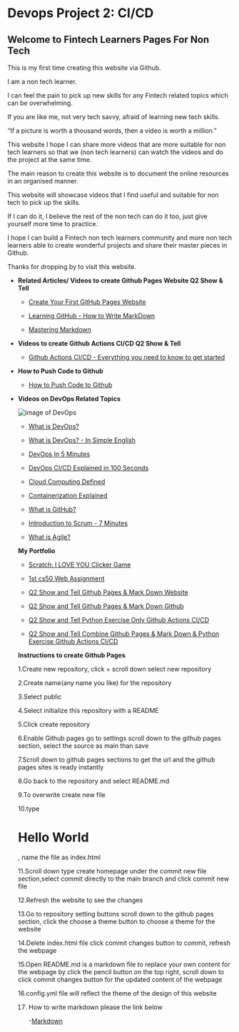 # Devops Project 2: CI/CD


## Welcome to Fintech Learners Pages For Non Tech

This is my first time creating this website via Github. 

I am a non tech learner. 

I can feel the pain to pick up new skills for any Fintech related topics which can be overwhelming. 

If you are like me, not very tech savvy, afraid of learning new tech skills.

“If a picture is worth a thousand words, then a video is worth a million.”

This website I hope I can share more videos that are more suitable for non tech learners so that we (non tech learners) can watch the videos and do the project at the same time.

The main reason to create this website is to document the online resources in an organised manner.

This website will showcase videos that I find useful and suitable for non tech to pick up the skills.

If I can do it, I believe the rest of the non tech can do it too, just give yourself more time to practice.

I hope I can build a Fintech non tech learners community and more non tech learners able to create wonderful projects and share their master pieces in Github.

Thanks for dropping by to visit this website.


  - **Related Articles/ Videos to create Github Pages Website Q2 Show & Tell**


    - [Create Your First GitHub Pages Website](https://www.youtube.com/watch?v=BA_c3bGQXlQ)
  
  
    - [Learning GitHub - How to Write MarkDown](https://www.youtube.com/watch?v=eJojC3lSkwg)
    
    
    - [Mastering Markdown](https://guides.github.com/features/mastering-markdown/)
      
   
 - **Videos to create Github Actions CI/CD Q2 Show & Tell**
    
    
   - [Github Actions CI/CD - Everything you need to know to get started](https://www.youtube.com/watch?v=mFFXuXjVgkU)
   
   
 - **How to Push Code to Github**
 
    - [How to Push Code to Github](https://www.youtube.com/watch?v=wrb7Gge9yoE)
    
    
    
      
        
    
- **Videos on DevOps Related Topics**


     ![image of DevOps](https://www.pentalog.com/wp-content/uploads/2020/03/DevOps-engineer-job-roles-and-responsibilities.png)
     
    

    - [What is DevOps?](https://www.youtube.com/watch?v=aFWi8ToAjpU)
   
    - [What is DevOps? - In Simple English](https://www.youtube.com/watch?v=_I94-tJlovg)
    
    - [DevOps In 5 Minutes](https://www.youtube.com/watch?v=Xrgk023l4lI)
    
    - [DevOps CI/CD Explained in 100 Seconds](https://www.youtube.com/watch?v=scEDHsr3APg)
    
    - [Cloud Computing Defined](https://www.youtube.com/watch?v=ZnGzxV_dQeg)
    
    - [Containerization Explained](https://www.youtube.com/watch?v=0qotVMX-J5s)
    
    - [What is GitHub?](https://www.youtube.com/watch?v=w3jLJU7DT5E)
    
    - [Introduction to Scrum - 7 Minutes](https://www.youtube.com/watch?v=9TycLR0TqFA)
    
    - [What is Agile?](https://www.youtube.com/watch?v=fDLuObNgPBM)
    
       
    **My Portfolio**
    - [Scratch: I LOVE YOU Clicker Game](https://scratch.mit.edu/projects/518970274)

    - [1st cs50 Web Assignment](https://cs50xcoursewebsite--sttseah.repl.co/)
    
    - [Q2 Show and Tell Github Pages & Mark Down Website](https://stt-seah.github.io/Fintech-Learners/)
    
    - [Q2 Show and Tell Github Pages & Mark Down Github](https://github.com/STT-Seah/Fintech-Learners)
    
    - [Q2 Show and Tell Python Exercise Only Github Actions CI/CD](https://github.com/STT-Seah/mygitactions)
    
    - [Q2 Show and Tell Combine Github Pages & Mark Down & Python Exercise Github Actions CI/CD](https://stt-seah.github.io/Devops/)
    
    
    
    **Instructions to create Github Pages**
    
    
    1.Create new repository, click + scroll down select new repository
    
    2.Create name(any name you like) for the repository
    
    3.Select public
    
    4.Select initialize this repository with a README
    
    5.Click create repository
    
    6.Enable Github pages go to settings scroll down to the github pages section, select the source as main than save
    
    7.Scroll down to github pages sections to get the url and the github pages sites is ready instantly
    
    8.Go back to the repository and select README.md
    
    9.To overwrite create new file
    
    10.type <h1>Hello World</h1>, name the file as index.html
    
    11.Scroll down type create homepage under the commit new file section,select commit directly to the main branch and click commit new file 
   
    12.Refresh the website to see the changes
    
    13.Go to repository setting buttons scroll down to the github pages section, click the choose a theme button to choose a theme for the website
    
    14.Delete  index.html file click commit changes button to commit, refresh the webpage 
    
    15.Open README.md is a markdown file to replace your own content for the webpage by click the pencil button on the top right, scroll down to click commit changes button for the updated content of the webpage
   
    16.config.yml file will reflect the theme of the design of this website
    
    17. How to write markdown please the link below
    
        -[Markdown](https://guides.github.com/features/mastering-markdown/)
       
